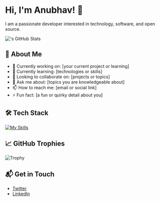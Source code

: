 # Hi, I'm Anubhav! 👋

I am a passionate developer interested in technology, software, and open source.

![<Anubhav>'s GitHub Stats](https://github-readme-stats.vercel.app/api?username=anubhavbayard&theme=vue-dark&show_icons=true&hide_border=true&count_private=true)

## 🚀 About Me

- 🔭 Currently working on: [your current project or learning]
- 🌱 Currently learning: [technologies or skills]
- 🤝 Looking to collaborate on: [projects or topics]
- 💬 Ask me about: [topics you are knowledgeable about]
- 📫 How to reach me: [email or social link]
- ⚡ Fun fact: [a fun or quirky detail about you]

## 🛠️ Tech Stack

[![My Skills](https://skillicons.dev/icons?i=js,react,python,html,css)](https://skillicons.dev)

## 📈 GitHub Trophies

![Trophy](https://github-profile-trophy.vercel.app/?username=anubhavbayard&theme=onestar&no-frame=true)

## 📬 Get in Touch

- [Twitter](https://twitter.com/jaguar_og)
- [LinkedIn](https://www.linkedin.com/in/anubhav-bayard/)

<!--
Here are some ideas to get you started:
- 🔭 I’m currently working on ...
- 🌱 I’m currently learning ...
- 👯 I’m looking to collaborate on ...
- 🤔 I’m looking for help with ...
- 💬 Ask me about ...
- 📫 How to reach me: ...
- 😄 Pronouns: ...
- ⚡ Fun fact: ...
-->
